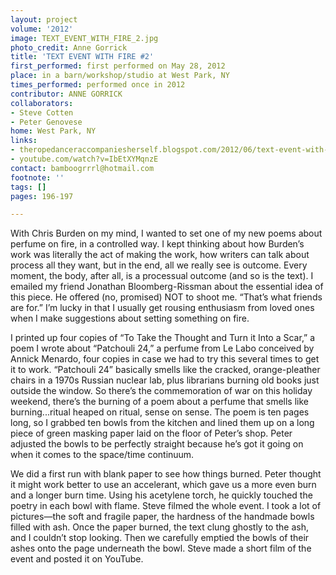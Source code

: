 ```yaml
---
layout: project
volume: '2012'
image: TEXT_EVENT_WITH_FIRE_2.jpg
photo_credit: Anne Gorrick
title: 'TEXT EVENT WITH FIRE #2'
first_performed: first performed on May 28, 2012
place: in a barn/workshop/studio at West Park, NY
times_performed: performed once in 2012
contributor: ANNE GORRICK
collaborators:
- Steve Cotten
- Peter Genovese
home: West Park, NY
links:
- theropedanceraccompaniesherself.blogspot.com/2012/06/text-event-with-fire-2.html
- youtube.com/watch?v=IbEtXYMqnzE
contact: bamboogrrrl@hotmail.com
footnote: ''
tags: []
pages: 196-197

---
```


With Chris Burden on my mind, I wanted to set one of my new poems about perfume on fire, in a controlled way. I kept thinking about how Burden’s work was literally the act of making the work, how writers can talk about process all they want, but in the end, all we really see is outcome. Every moment, the body, after all, is a processual outcome (and so is the text). I emailed my friend Jonathan Bloomberg-Rissman about the essential idea of this piece. He offered (no, promised) NOT to shoot me. “That’s what friends are for.” I’m lucky in that I usually get rousing enthusiasm from loved ones when I make suggestions about setting something on fire.

I printed up four copies of “To Take the Thought and Turn it Into a Scar,” a poem I wrote about “Patchouli 24,” a perfume from Le Labo conceived by Annick Menardo, four copies in case we had to try this several times to get it to work. “Patchouli 24” basically smells like the cracked, orange-pleather chairs in a 1970s Russian nuclear lab, plus librarians burning old books just outside the window. So there’s the commemoration of war on this holiday weekend, there’s the burning of a poem about a perfume that smells like burning...ritual heaped on ritual, sense on sense. The poem is ten pages long, so I grabbed ten bowls from the kitchen and lined them up on a long piece of green masking paper laid on the floor of Peter’s shop. Peter adjusted the bowls to be perfectly straight because he’s got it going on when it comes to the space/time continuum.

We did a first run with blank paper to see how things burned. Peter thought it might work better to use an accelerant, which gave us a more even burn and a longer burn time. Using his acetylene torch, he quickly touched the poetry in each bowl with flame. Steve filmed the whole event. I took a lot of pictures—the soft and fragile paper, the hardness of the handmade bowls filled with ash. Once the paper burned, the text clung ghostly to the ash, and I couldn’t stop looking. Then we carefully emptied the bowls of their ashes onto the page underneath the bowl. Steve made a short film of the event and posted it on YouTube.
